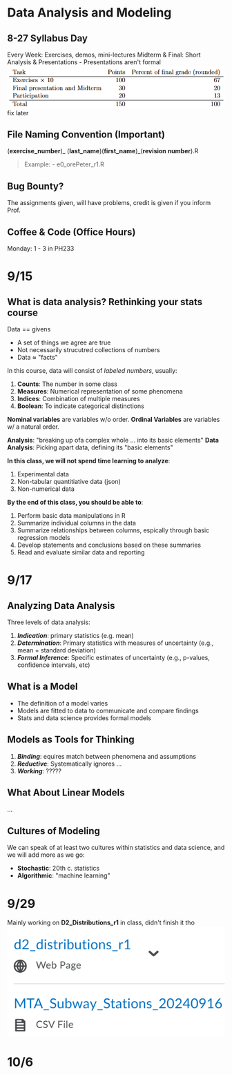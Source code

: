 #  Data Analysis and Modeling
## 8-27 Syllabus Day

Every Week: Exercises, demos, mini-lectures
Midterm & Final: Short Analysis & Presentations 
    - Presentations aren't formal
![alt text](image-1.png)
fix later

## File Naming Convention (Important)

(**exercise_number**)_ (**last_name**)(**first_name**)_(**revision number**).R
> Example: 
    - e0_orePeter_r1.R

## Bug Bounty?
The assignments given, will have problems, credit is given if you inform Prof.

## Coffee & Code (Office Hours)
Monday: 1 - 3 in PH233

# 9/15 
## What is data analysis? Rethinking your stats course

Data == givens
- A set of things we agree are true
- Not necessarily strucutred collections of numbers
- Data ≈ "facts"

In this course, data will consist of _labeled numbers_, usually:
1. **Counts**: The number in some class
2. **Measures**: Numerical representation of some phenomena 
3. **Indices**: Combination of multiple measures
4. **Boolean**: To indicate categorical distinctions 

**Nominal variables** are variables w/o order.
**Ordinal Variables** are variables w/ a natural order. 

**Analysis**: "breaking up ofa complex whole ... into its basic elements"
**Data Analysis**: Picking apart data, defining its "basic elements"

**In this class, we will not spend time learning to analyze**:
1. Experimental data
2. Non-tabular quantitiative data (json)
3. Non-numerical data 

**By the end of this class, you should be able to**:
1. Perform basic data manipulations in R
2. Summarize individual columns in the data
3. Summarize relationships between columns, espically through basic regression models
4. Develop statements and conclusions based on these summaries
5. Read and evaluate similar data and reporting


# 9/17
## Analyzing Data Analysis

Three levels of data analysis:
1. ___Indication___: primary statistics (e.g. mean)
2. ___Determination___: Primary statistics with measures of uncertainty (e.g., mean + standard deviation)
3. ___Formal Inference___:  Specific estimates of uncertainty (e.g., p-values, confidence intervals, etc)

## What is a Model
- The definition of a model varies 
- Models are fitted to data to communicate and compare findings
- Stats and data science provides formal models
  
## Models as Tools for Thinking
1. ___Binding___: equires match between phenomena and assumptions
2. ___Reductive___: Systematically ignores ... 
3. ___Working___: ?????

## What About Linear Models
...

## Cultures of Modeling
We can speak of at least two cultures within statistics and data science, and we will add more as we go:

- **Stochastic**: 20th c. statistics
- **Algorithmic**: "machine learning"

# 9/29
Mainly working on **D2_Distributions_r1** in class, didn't finish it tho
![alt text](image-2.png)

# 10/6

